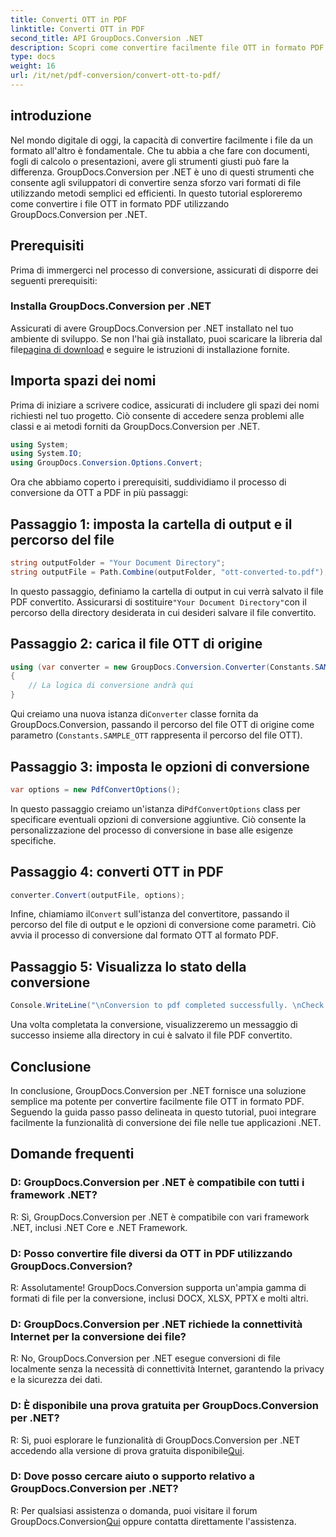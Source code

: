 ```yaml
---
title: Converti OTT in PDF
linktitle: Converti OTT in PDF
second_title: API GroupDocs.Conversion .NET
description: Scopri come convertire facilmente file OTT in formato PDF utilizzando GroupDocs.Conversion per .NET. Integra perfettamente la conversione dei file nelle tue applicazioni .NET.
type: docs
weight: 16
url: /it/net/pdf-conversion/convert-ott-to-pdf/
---
```

## introduzione

Nel mondo digitale di oggi, la capacità di convertire facilmente i file da un formato all'altro è fondamentale. Che tu abbia a che fare con documenti, fogli di calcolo o presentazioni, avere gli strumenti giusti può fare la differenza. GroupDocs.Conversion per .NET è uno di questi strumenti che consente agli sviluppatori di convertire senza sforzo vari formati di file utilizzando metodi semplici ed efficienti. In questo tutorial esploreremo come convertire i file OTT in formato PDF utilizzando GroupDocs.Conversion per .NET.

## Prerequisiti

Prima di immergerci nel processo di conversione, assicurati di disporre dei seguenti prerequisiti:

### Installa GroupDocs.Conversion per .NET

 Assicurati di avere GroupDocs.Conversion per .NET installato nel tuo ambiente di sviluppo. Se non l'hai già installato, puoi scaricare la libreria dal file[pagina di download](https://releases.groupdocs.com/conversion/net/) e seguire le istruzioni di installazione fornite.

## Importa spazi dei nomi

Prima di iniziare a scrivere codice, assicurati di includere gli spazi dei nomi richiesti nel tuo progetto. Ciò consente di accedere senza problemi alle classi e ai metodi forniti da GroupDocs.Conversion per .NET.

```csharp
using System;
using System.IO;
using GroupDocs.Conversion.Options.Convert;
```


Ora che abbiamo coperto i prerequisiti, suddividiamo il processo di conversione da OTT a PDF in più passaggi:

## Passaggio 1: imposta la cartella di output e il percorso del file

```csharp
string outputFolder = "Your Document Directory";
string outputFile = Path.Combine(outputFolder, "ott-converted-to.pdf");
```

 In questo passaggio, definiamo la cartella di output in cui verrà salvato il file PDF convertito. Assicurarsi di sostituire`"Your Document Directory"`con il percorso della directory desiderata in cui desideri salvare il file convertito.

## Passaggio 2: carica il file OTT di origine

```csharp
using (var converter = new GroupDocs.Conversion.Converter(Constants.SAMPLE_OTT))
{
    // La logica di conversione andrà qui
}
```

 Qui creiamo una nuova istanza di`Converter` classe fornita da GroupDocs.Conversion, passando il percorso del file OTT di origine come parametro (`Constants.SAMPLE_OTT` rappresenta il percorso del file OTT).

## Passaggio 3: imposta le opzioni di conversione

```csharp
var options = new PdfConvertOptions();
```

 In questo passaggio creiamo un'istanza di`PdfConvertOptions` class per specificare eventuali opzioni di conversione aggiuntive. Ciò consente la personalizzazione del processo di conversione in base alle esigenze specifiche.

## Passaggio 4: converti OTT in PDF

```csharp
converter.Convert(outputFile, options);
```

 Infine, chiamiamo il`Convert` sull'istanza del convertitore, passando il percorso del file di output e le opzioni di conversione come parametri. Ciò avvia il processo di conversione dal formato OTT al formato PDF.

## Passaggio 5: Visualizza lo stato della conversione

```csharp
Console.WriteLine("\nConversion to pdf completed successfully. \nCheck output in {0}", outputFolder);
```

Una volta completata la conversione, visualizzeremo un messaggio di successo insieme alla directory in cui è salvato il file PDF convertito.

## Conclusione

In conclusione, GroupDocs.Conversion per .NET fornisce una soluzione semplice ma potente per convertire facilmente file OTT in formato PDF. Seguendo la guida passo passo delineata in questo tutorial, puoi integrare facilmente la funzionalità di conversione dei file nelle tue applicazioni .NET.

## Domande frequenti

### D: GroupDocs.Conversion per .NET è compatibile con tutti i framework .NET?

R: Sì, GroupDocs.Conversion per .NET è compatibile con vari framework .NET, inclusi .NET Core e .NET Framework.

### D: Posso convertire file diversi da OTT in PDF utilizzando GroupDocs.Conversion?

R: Assolutamente! GroupDocs.Conversion supporta un'ampia gamma di formati di file per la conversione, inclusi DOCX, XLSX, PPTX e molti altri.

### D: GroupDocs.Conversion per .NET richiede la connettività Internet per la conversione dei file?

R: No, GroupDocs.Conversion per .NET esegue conversioni di file localmente senza la necessità di connettività Internet, garantendo la privacy e la sicurezza dei dati.

### D: È disponibile una prova gratuita per GroupDocs.Conversion per .NET?

R: Sì, puoi esplorare le funzionalità di GroupDocs.Conversion per .NET accedendo alla versione di prova gratuita disponibile[Qui](https://releases.groupdocs.com/).

### D: Dove posso cercare aiuto o supporto relativo a GroupDocs.Conversion per .NET?

 R: Per qualsiasi assistenza o domanda, puoi visitare il forum GroupDocs.Conversion[Qui](https://forum.groupdocs.com/c/conversion/11) oppure contatta direttamente l'assistenza.
